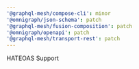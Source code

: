 ```yaml
---
'@graphql-mesh/compose-cli': minor
'@omnigraph/json-schema': patch
'@graphql-mesh/fusion-composition': patch
'@omnigraph/openapi': patch
'@graphql-mesh/transport-rest': patch
---
```


HATEOAS Support
